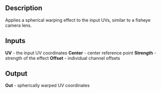 ## Description
Applies a spherical warping effect to the input UVs, similar to a fisheye camera lens.

## Inputs
**UV** - the input UV coordinates
**Center** - center reference point
**Strength** - strength of the effect
**Offset** - individual channel offsets

## Output
**Out** - spherically warped UV coordinates